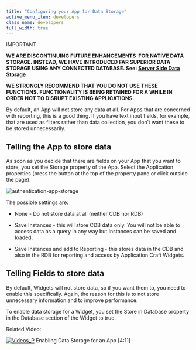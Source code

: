 ```yaml
---
title: "Configuring your App for Data Storage"
active_menu_item: developers
class_name: developers
full_width: true
---
```



IMPORTANT

**WE ARE DISCONTINUING FUTURE ENHANCEMENTS  FOR NATIVE DATA STORAGE. INSTEAD, WE HAVE INTRODUCED FAR SUPERIOR DATA STORAGE USING ANY CONNECTED DATABASE. See: [Server Side Data Storage](/developers/user-guide/product-guide/data-storage/server-side-data-storage/)**

**WE STRONGLY RECOMMEND THAT YOU DO NOT USE THESE FUNCTIONS. FUNCTIONALITY IS BEING RETAINED FOR A WHILE IN ORDER NOT TO DISRUPT EXISTING APPLICATIONS.**

By default, an App will not store any data at all. For Apps that are concerned with reporting, this is a good thing. If you have text input fields, for example, that are used as filters rather than data collection, you don’t want these to be stored unnecessarily.

## Telling the App to store data

As soon as you decide that there are fields on your App that you want to store, you set the Storage property of the App. Select the Application properties (press the button at the top of the property pane or click outside the page).

![authentication-app-storage](/img/docs/authentication-app-storage.png)

The possible settings are:

 - None - Do not store data at all (neither CDB nor RDB)

 - Save Instances - this will store CDB data only. You will not be able to access data as a query in any way but Instances can be saved and loaded.

 - Save Instances and add to Reporting - this stores data in the CDB and also in the RDB for reporting and access by Application Craft Widgets.

## Telling Fields to store data

By default, Widgets will not store data, so if you want them to, you need to enable this specifically. Again, the reason for this is to not store unnecessary information and to improve performance.

To enable data storage for a Widget, you set the Store in Database property in the Database section of the Widget to true.

Related Video:

[![Videos\_P](/img/docs/videos_p.png)](http://www.youtube.com/v/wEHzzhCmE04?autoplay=1&hd=1&fs=1&showsearch=0&rel=0&) Enabling Data Storage for an App [4:11]

